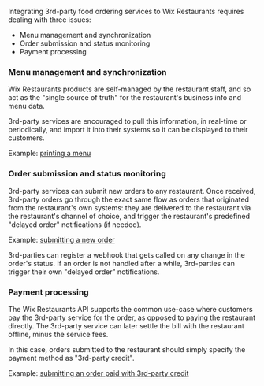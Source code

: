 Integrating 3rd-party food ordering services to Wix Restaurants requires dealing with three issues:

* Menu management and synchronization
* Order submission and status monitoring
* Payment processing

### Menu management and synchronization
Wix Restaurants products are self-managed by the restaurant staff, and so act as the "single source of truth" for the restaurant's business info and menu data.

3rd-party services are encouraged to pull this information, in real-time or periodically, and import it into their systems so it can be displayed to their customers.

Example: [printing a menu](https://github.com/wix/wix-restaurants-java-sdk/blob/master/wix-restaurants-java-examples/src/main/java/com/wix/restaurants/examples/MenuExample.java)

### Order submission and status monitoring
3rd-party services can submit new orders to any restaurant. Once received, 3rd-party orders go through the exact same flow as orders that originated from the restaurant's own systems: they are delivered to the restaurant via the restaurant's channel of choice, and trigger the restaurant's predefined "delayed order" notifications (if needed).

Example: [submitting a new order](https://github.com/wix/wix-restaurants-java-sdk/blob/master/wix-restaurants-java-examples/src/main/java/com/wix/restaurants/examples/SubmitOrderExample.java)

3rd-parties can register a webhook that gets called on any change in the order's status. If an order is not handled after a while, 3rd-parties can trigger their own "delayed order" notifications.

### Payment processing
The Wix Restaurants API supports the common use-case where customers pay the 3rd-party service for the order, as opposed to paying the restaurant directly. The 3rd-party service can later settle the bill with the restaurant offline, minus the service fees.

In this case, orders submitted to the restaurant should simply specify the payment method as "3rd-party credit".

Example: [submitting an order paid with 3rd-party credit](https://github.com/wix/wix-restaurants-java-sdk/blob/master/wix-restaurants-java-examples/src/main/java/com/wix/restaurants/examples/DeliveryclubPaymentExample.java)
